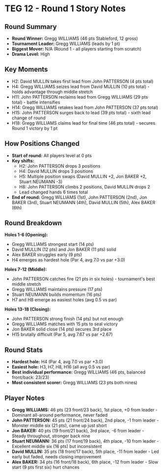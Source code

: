 # TEG 12 - Round 1 Story Notes

## Round Summary
- **Round Winner:** Gregg WILLIAMS (46 pts Stableford, 12 gross)
- **Tournament Leader:** Gregg WILLIAMS (leads by 1 pt)
- **Biggest Mover:** N/A (Round 1 - all players starting from scratch)
- **Drama Level:** High

## Key Moments
- H2: David MULLIN takes first lead from John PATTERSON (4 pts total)
- H4: Gregg WILLIAMS seizes lead from David MULLIN (10 pts total) - holds advantage through middle stretch
- H11: John PATTERSON reclaims lead from Gregg WILLIAMS (29 pts total) - battle intensifies
- H14: Gregg WILLIAMS retakes lead from John PATTERSON (37 pts total)
- H15: John PATTERSON surges back to lead (39 pts total) - sixth lead change of round
- H18: Gregg WILLIAMS claims lead for final time (46 pts total) - secures Round 1 victory by 1 pt

## How Positions Changed
- **Start of round:** All players level at 0 pts
- **Key shifts:** 
  - H2: John PATTERSON drops 3 positions
  - H4: David MULLIN drops 3 positions  
  - H5: Multiple position swaps (David MULLIN +2, Jon BAKER +2, Stuart NEUMANN -3)
  - H8: John PATTERSON climbs 2 positions, David MULLIN drops 2
  - Lead changed hands 6 times total
- **End of round:** Gregg WILLIAMS (1st), John PATTERSON (2nd), Jon BAKER (3rd), Stuart NEUMANN (4th), David MULLIN (5th), Alex BAKER (6th)

## Round Breakdown
**Holes 1-6 (Opening):**
- Gregg WILLIAMS strongest start (14 pts)
- David MULLIN (12 pts) and Jon BAKER (11 pts) solid
- Alex BAKER struggles early (9 pts)
- H4 emerges as hardest hole (Par 4, avg 7.0 vs par +3.0)

**Holes 7-12 (Middle):**
- John PATTERSON catches fire (21 pts in six holes) - tournament's best middle stretch
- Gregg WILLIAMS maintains pressure (17 pts)
- Stuart NEUMANN builds momentum (16 pts)
- H7 and H8 emerge as easiest holes (avg 0.5 vs par)

**Holes 13-18 (Closing):**
- John PATTERSON strong finish (14 pts) but not enough
- Gregg WILLIAMS matches with 15 pts to seal victory
- Jon BAKER solid close (14 pts) secures 3rd place
- H15 brutally difficult (Par 5, avg 7.67 vs par +2.67)

## Round Stats
- **Hardest hole:** H4 (Par 4, avg 7.0 vs par +3.0)
- **Easiest hole:** H3, H7, H8, H16 (all avg 0.5 vs par)
- **Best individual performance:** Gregg WILLIAMS (46 pts, balanced front/back: 23/23)
- **Most consistent scorer:** Gregg WILLIAMS (23 pts both nines)

## Player Notes
- **Gregg WILLIAMS:** 46 pts (23 front/23 back), 1st place, +0 from leader - Dominant all-around performance, never faded
- **John PATTERSON:** 45 pts (21 front/24 back), 2nd place, -1 from leader - Monster middle six (21 pts), came up just short
- **Jon BAKER:** 40 pts (19 front/21 back), 3rd place, -6 from leader - Steady throughout, stronger back nine
- **Stuart NEUMANN:** 36 pts (17 front/19 back), 4th place, -10 from leader - Excellent middle six (16 pts) but inconsistent
- **David MULLIN:** 35 pts (18 front/17 back), 5th place, -11 from leader - Led early but faded, needs closing improvement
- **Alex BAKER:** 34 pts (16 front/18 back), 6th place, -12 from leader - Slow start (9 pts first six) hurt chances


